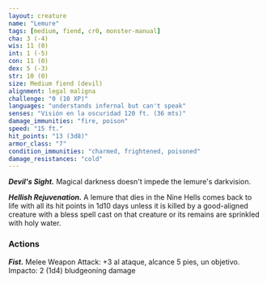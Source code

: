 ```yaml
---
layout: creature
name: "Lemure"
tags: [medium, fiend, cr0, monster-manual]
cha: 3 (-4)
wis: 11 (0)
int: 1 (-5)
con: 11 (0)
dex: 5 (-3)
str: 10 (0)
size: Medium fiend (devil)
alignment: legal maligna
challenge: "0 (10 XP)"
languages: "understands infernal but can't speak"
senses: "Visión en la oscuridad 120 ft. (36 mts)"
damage_immunities: "fire, poison"
speed: "15 ft."
hit_points: "13 (3d8)"
armor_class: "7"
condition_immunities: "charmed, frightened, poisoned"
damage_resistances: "cold"
---
```


***Devil's Sight.*** Magical darkness doesn't impede the lemure's darkvision.

***Hellish Rejuvenation.*** A lemure that dies in the Nine Hells comes back to life with all its hit points in 1d10 days unless it is killed by a good-aligned creature with a bless spell cast on that creature or its remains are sprinkled with holy water.

### Actions

***Fist.*** Melee Weapon Attack: +3 al ataque, alcance 5 pies, un objetivo. Impacto: 2 (1d4) bludgeoning damage